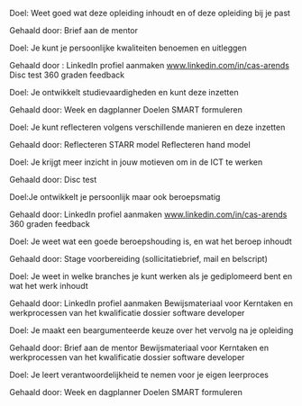 Doel: Weet goed wat deze opleiding inhoudt en of deze opleiding bij je past

Gehaald door: 
Brief aan de mentor



Doel: Je kunt je persoonlijke kwaliteiten benoemen en uitleggen

Gehaald door : 
LinkedIn profiel aanmaken www.linkedin.com/in/cas-arends
Disc test
360 graden feedback



Doel: Je ontwikkelt studievaardigheden en kunt deze inzetten

Gehaald door:
Week en dagplanner
Doelen SMART formuleren



Doel: Je kunt reflecteren volgens verschillende manieren en deze inzetten

Gehaald door:
Reflecteren STARR model
Reflecteren hand model



Doel: Je krijgt meer inzicht in jouw motieven om in de ICT te werken

Gehaald door:
Disc test



Doel:Je ontwikkelt je persoonlijk maar ook beroepsmatig

Gehaald door:
LinkedIn profiel aanmaken www.linkedin.com/in/cas-arends
360 graden feedback



Doel: Je weet wat een goede beroepshouding is, en wat het beroep inhoudt

Gehaald door:
Stage voorbereiding (sollicitatiebrief, mail en belscript)



Doel: Je weet in welke branches je kunt werken als je gediplomeerd bent en wat het werk inhoudt

Gehaald door:
LinkedIn profiel aanmaken
Bewijsmateriaal voor Kerntaken en werkprocessen van het kwalificatie dossier software developer




Doel: Je maakt een beargumenteerde keuze over het vervolg na je opleiding

Gehaald door:
Brief aan de mentor
Bewijsmateriaal voor Kerntaken en werkprocessen van het kwalificatie dossier software developer




Doel: Je leert verantwoordelijkheid te nemen voor je eigen leerproces

Gehaald door:
Week en dagplanner
Doelen SMART formuleren
